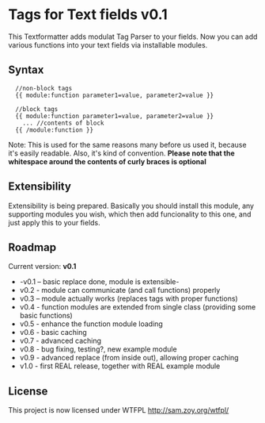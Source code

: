 # Tags for Text fields v0.1

This Textformatter adds modulat Tag Parser to your fields. Now you can add various functions into
your text fields via installable modules.

## Syntax

```
  //non-block tags
  {{ module:function parameter1=value, parameter2=value }}

  //block tags
  {{ module:function parameter1=value, parameter2=value }}
    ... //contents of block
  {{ /module:function }}

```

Note: This is used for the same reasons many before us used it, because it's easily readable. Also, it's kind of convention. **Please note that the whitespace around the contents of curly braces is optional**

## Extensibility

Extensibility is being prepared. Basically you should install this module, any supporting modules you wish, which then add funcionality to this one, and just apply this to your fields.

## Roadmap

Current version: **v0.1**

* -v0.1 – basic replace done, module is extensible-
* v0.2 - module can communicate (and call functions) properly
* v0.3 – module actually works (replaces tags with proper functions)
* v0.4 - function modules are extended from single class (providing some basic functions)
* v0.5 - enhance the function module loading
* v0.6 - basic caching
* v0.7 - advanced caching
* v0.8 - bug fixing, testing?, new example module
* v0.9 - advanced replace (from inside out), allowing proper caching
* v1.0 - first REAL release, together with REAL example module

## License

This project is now licensed under WTFPL <http://sam.zoy.org/wtfpl/>